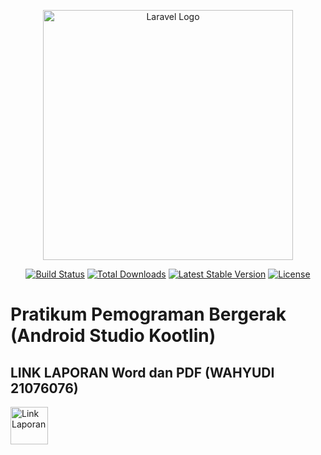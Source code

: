 <p align="center"><a href="https://laravel.com" target="_blank"><img src="https://raw.githubusercontent.com/laravel/art/master/logo-lockup/5%20SVG/2%20CMYK/1%20Full%20Color/laravel-logolockup-cmyk-red.svg" width="400" alt="Laravel Logo"></a></p>

<p align="center">
<a href="https://github.com/laravel/framework/actions"><img src="https://github.com/laravel/framework/workflows/tests/badge.svg" alt="Build Status"></a>
<a href="https://packagist.org/packages/laravel/framework"><img src="https://img.shields.io/packagist/dt/laravel/framework" alt="Total Downloads"></a>
<a href="https://packagist.org/packages/laravel/framework"><img src="https://img.shields.io/packagist/v/laravel/framework" alt="Latest Stable Version"></a>
<a href="https://packagist.org/packages/laravel/framework"><img src="https://img.shields.io/packagist/l/laravel/framework" alt="License"></a>
</p>

# Pratikum Pemograman Bergerak (Android Studio Kootlin)

## LINK LAPORAN Word dan PDF (WAHYUDI 21076076)
<a href="https://drive.google.com/drive/folders/1q3tQ-1EYTTOKcbva0quoUprVmkZ7kPQQ?usp=sharing" target="_blank"> <img src="https://user-images.githubusercontent.com/32610660/162807457-84acad9d-cd36-4911-98c5-1c1cb03cb873.png" title="Link Laporan" height="60" /></a>&nbsp;&nbsp;&nbsp;&nbsp;&nbsp;

